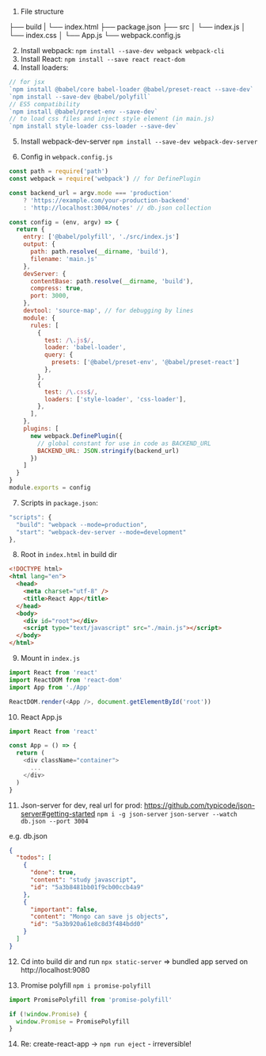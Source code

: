 1. File structure

├── build
|   └── index.html
├── package.json
├── src
│   └── index.js
│   └── index.css
│   └── App.js
└── webpack.config.js

2. Install webpack: `npm install --save-dev webpack webpack-cli`
3. Install React: `npm install --save react react-dom`
4. Install loaders:

```javascript
// for jsx
`npm install @babel/core babel-loader @babel/preset-react --save-dev`
`npm install --save-dev @babel/polyfill`
// ES5 compatibility
`npm install @babel/preset-env --save-dev`
// to load css files and inject style element (in main.js)
`npm install style-loader css-loader --save-dev`
```

5. Install webpack-dev-server
`npm install --save-dev webpack-dev-server`

6. Config in `webpack.config.js`

```javascript
const path = require('path')
const webpack = require('webpack') // for DefinePlugin

const backend_url = argv.mode === 'production'
    ? 'https://example.com/your-production-backend'
    : 'http://localhost:3004/notes' // db.json collection

const config = (env, argv) => {
  return {
    entry: ['@babel/polyfill', './src/index.js']
    output: {
      path: path.resolve(__dirname, 'build'),
      filename: 'main.js'
    },
    devServer: {
      contentBase: path.resolve(__dirname, 'build'),
      compress: true,
      port: 3000,
    },
    devtool: 'source-map', // for debugging by lines
    module: {
      rules: [
        {
          test: /\.js$/,
          loader: 'babel-loader',
          query: {
            presets: ['@babel/preset-env', '@babel/preset-react']
          },
        },
        {
          test: /\.css$/,
          loaders: ['style-loader', 'css-loader'],
        },
      ],
    },
    plugins: [
      new webpack.DefinePlugin({
        // global constant for use in code as BACKEND_URL
        BACKEND_URL: JSON.stringify(backend_url)
      })
    ]
  }
}
module.exports = config
```

7. Scripts in `package.json`:
```javascript
"scripts": {
  "build": "webpack --mode=production",
  "start": "webpack-dev-server --mode=development"
},
```

8. Root in `index.html` in build dir
```html
<!DOCTYPE html>
<html lang="en">
  <head>
    <meta charset="utf-8" />
    <title>React App</title>
  </head>
  <body>
    <div id="root"></div>
    <script type="text/javascript" src="./main.js"></script>
  </body>
</html>
```

9. Mount in `index.js`
```javascript
import React from 'react'
import ReactDOM from 'react-dom'
import App from './App'

ReactDOM.render(<App />, document.getElementById('root'))
```

10. React App.js

```javascript
import React from 'react'

const App = () => {
  return (
    <div className="container">
      ...
    </div>
  )
}
```

11. Json-server for dev, real url for prod:
https://github.com/typicode/json-server#getting-started
`npm i -g json-server`
`json-server --watch db.json --port 3004`

e.g. db.json

```json
{
  "todos": [
    {
      "done": true,
      "content": "study javascript",
      "id": "5a3b8481bb01f9cb00ccb4a9"
    },
    {
      "important": false,
      "content": "Mongo can save js objects",
      "id": "5a3b920a61e8c8d3f484bdd0"
    }
  ]
}
```

12. Cd into build dir and run `npx static-server`
=> bundled app served on http://localhost:9080

13. Promise polyfill
`npm i promise-polyfill`

```javascript
import PromisePolyfill from 'promise-polyfill'

if (!window.Promise) {
  window.Promise = PromisePolyfill
}
```

14. Re: create-react-app -> `npm run eject` - irreversible!
